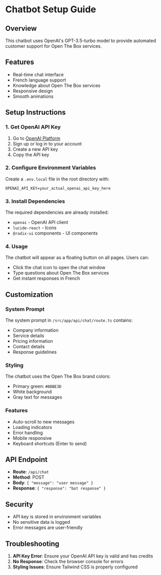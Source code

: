# Chatbot Setup Guide

## Overview
This chatbot uses OpenAI's GPT-3.5-turbo model to provide automated customer support for Open The Box services.

## Features
- Real-time chat interface
- French language support
- Knowledge about Open The Box services
- Responsive design
- Smooth animations

## Setup Instructions

### 1. Get OpenAI API Key
1. Go to [OpenAI Platform](https://platform.openai.com/api-keys)
2. Sign up or log in to your account
3. Create a new API key
4. Copy the API key

### 2. Configure Environment Variables
Create a `.env.local` file in the root directory with:

```env
OPENAI_API_KEY=your_actual_openai_api_key_here
```

### 3. Install Dependencies
The required dependencies are already installed:
- `openai` - OpenAI API client
- `lucide-react` - Icons
- `@radix-ui` components - UI components

### 4. Usage
The chatbot will appear as a floating button on all pages. Users can:
- Click the chat icon to open the chat window
- Type questions about Open The Box services
- Get instant responses in French

## Customization

### System Prompt
The system prompt in `/src/app/api/chat/route.ts` contains:
- Company information
- Service details
- Pricing information
- Contact details
- Response guidelines

### Styling
The chatbot uses the Open The Box brand colors:
- Primary green: `#8BBE3D`
- White background
- Gray text for messages

### Features
- Auto-scroll to new messages
- Loading indicators
- Error handling
- Mobile responsive
- Keyboard shortcuts (Enter to send)

## API Endpoint
- **Route**: `/api/chat`
- **Method**: POST
- **Body**: `{ "message": "user message" }`
- **Response**: `{ "response": "bot response" }`

## Security
- API key is stored in environment variables
- No sensitive data is logged
- Error messages are user-friendly

## Troubleshooting
1. **API Key Error**: Ensure your OpenAI API key is valid and has credits
2. **No Response**: Check the browser console for errors
3. **Styling Issues**: Ensure Tailwind CSS is properly configured 